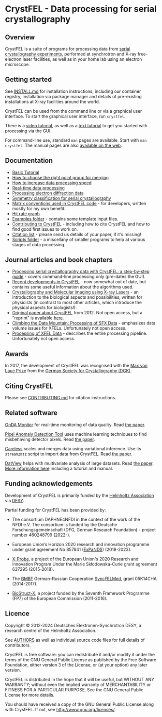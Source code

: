 CrystFEL - Data processing for serial crystallography
=====================================================

Overview
--------

CrystFEL is a suite of programs for processing data from [serial
crystallography experiments](https://en.wikipedia.org/wiki/Serial_Femtosecond_Crystallography),
performed at synchrotron and X-ray free-electron laser facilities, as well as
in your home lab using an electron microscope.


Getting started
---------------

See [INSTALL.md](INSTALL.md) for installation instructions, including
our container registry, installation via package manager and details of
pre-existing installations at X-ray facilities around the world.

CrystFEL can be used from the command line or via a graphical user interface.
To start the graphical user interface, run ```crystfel```.

There is a [video tutorial](https://vimeo.com/585412404), as well as a [text
tutorial](doc/articles/tutorial.rst) to get you started with processing via the
GUI.

For command-line use, standard ```man``` pages are available.  Start with
```man crystfel```.  The manual pages are also
[available on the web](https://www.desy.de/~twhite/crystfel/manual.html).


Documentation
-------------

* [Basic Tutorial](doc/articles/tutorial.rst)
* [How to choose the right point group for merging](doc/articles/pointgroup.rst)
* [How to increase data processing speed](doc/articles/speed.rst)
* [Real-time data processing](doc/articles/online.rst)
* [Processing electron diffraction data](doc/articles/electrons.rst)
* [Symmetry classification for serial crystallography](doc/twin-calculator.pdf)
* [Matrix conventions used in CrystFEL code](doc/matrix-notation.pdf) - for
  developers, written mostly for my own benefit.
* [Hit rate graph](doc/hitrate.png)
* [Examples folder](doc/examples) - contains some template input files.
* [Contributing to CrystFEL](CONTRIBUTING.md) - including how to cite CrystFEL
  and how to find good first issues to work on.
* [Citation list](https://www.desy.de/~twhite/crystfel/citations.html) - please
  send us details of your paper, if it's missing!
* [Scripts folder](scripts) - a miscellany of smaller programs to help at
  various stages of data processing.


Journal articles and book chapters
----------------------------------

* [Processing serial crystallography data with CrystFEL: a step-by-step
  guide](https://doi.org/10.1107/S205979831801238X) - covers command-line
  processing only (pre-dates the GUI).
* [Recent developments in CrystFEL](http://dx.doi.org/10.1107/S1600576716004751) -
  now somewhat out of date, but contains some useful information about the
  algorithms used.
* [Crystallography and Molecular Imaging using X-ray
  Lasers](https://doi.org/10.23730/CYRSP-2018-001.605) - an introduction to the
  biological aspects and possibilities, written for physicists (in contrast to
  most other articles, which introduce the physical aspects for biologists!).
* [Original paper about CrystFEL](http://dx.doi.org/10.1107/S0021889812002312)
  from 2012.  Not open access, but a "reprint" is available
  [here](https://www.desy.de/~twhite/crystfel/db5097-reprint.pdf).
* [Climbing the Data Mountain: Processing of SFX
  Data](https://link.springer.com/chapter/10.1007/978-3-030-00551-1_7) -
  emphasizes data volume issues for XFELs.  Unfortunately not open access.
* [Processing of XFEL
  Data](https://link.springer.com/protocol/10.1007/978-1-4939-7000-1_13) -
  describes the entire processing pipeline.  Unfortunately not open access.


Awards
------

In 2017, the development of CrystFEL was recognised with the [Max von Laue
Prize](https://www.desy.de/news/news_search/index_eng.html?openDirectAnchor=1202)
from the [German Society for Crystallography (DGK)](https://dgk-home.de/en/).


Citing CrystFEL
---------------

Please see [CONTRIBUTING.md](CONTRIBUTING.md) for citation instructions.


Related software
----------------

[OnDA Monitor](https://www.ondamonitor.com/) for real-time monitoring of data
quality.  Read [the paper](https://doi.org/10.1107/s1600576716007469).

[Pixel Anomaly Detection Tool](https://github.com/gihankaushyal/PixelAnomalyDetectorTool)
uses machine learning techniques to find misbehaving detector pixels.
Read [the paper](https://doi.org/10.1107/s1600576724000116).

[Careless](https://github.com/rs-station/careless) scales and merges data
using variational inference.  Use its `stream2mtz` script to import data from
CrystFEL.  Read [the paper](http://dx.doi.org/10.1038/s41467-022-35280-8).

[DatView](https://github.com/nstander/DatView) helps with multivariate analysis
of large datasets.  Read [the paper](https://doi.org/10.1107/s1600576719012044).
[More information here](https://sites.google.com/view/zatsepinlab/resources/datview)
including a tutorial and manual.


Funding acknowledgements
------------------------

Development of CrystFEL is primarily funded by the
[Helmholtz Association](https://www.helmholtz.de/) via
[DESY](https://www.desy.de/).

Partial funding for CrystFEL has been provided by:

* The consortium DAPHNE4NFDI in the context of the work of the NFDI e.V. The
  consortium is funded by the Deutsche Forschungsgemeinschaft (DFG, German
  Research Foundation) - project number 460248799 (2022-).

* European Union’s Horizon 2020 research and innovation programme under grant
  agreement No 857641 ([ExPaNDS](https://expands.eu/)) (2019-2023).

* [X-Probe](http://x-probe.org/), a project of the European Union's 2020
  Research and Innovation Program Under the Marie Skłodowska-Curie grant
  agreement 637295 (2015-2018).

* The [BMBF](https://www.bmbf.de/) German-Russian Cooperation
  [SyncFELMed](http://www.syncfelmed.org/), grant 05K14CHA (2014-2017).

* [BioStruct-X](https://www.biostruct-x.eu/), a project funded by the Seventh
  Framework Programme (FP7) of the European Commission (2011-2016).


Licence
-------

Copyright © 2012-2024 Deutsches Elektronen-Synchrotron DESY, a research centre
of the Helmholtz Association.

See [AUTHORS](AUTHORS) as well as individual source code files for full details
of contributors.

CrystFEL is free software: you can redistribute it and/or modify it under the
terms of the GNU General Public License as published by the Free Software
Foundation, either version 3 of the License, or (at your option) any later
version.

CrystFEL is distributed in the hope that it will be useful, but WITHOUT ANY
WARRANTY; without even the implied warranty of MERCHANTABILITY or FITNESS FOR A
PARTICULAR PURPOSE.  See the GNU General Public License for more details.

You should have received a copy of the GNU General Public License along with
CrystFEL.  If not, see <http://www.gnu.org/licenses/>.


